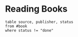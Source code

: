 # Reading Books

```dataview
table source, publisher, status
from #book
where status != "done"
```

